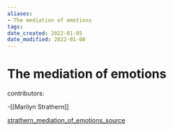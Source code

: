 ```yaml
---
aliases: 
- The mediation of emotions
tags: 
date_created: 2022-01-05
date_modified: 2022-01-08
---
```

 

# The mediation of emotions

contributors:

-[[Marilyn Strathern]]

[strathern_mediation_of_emotions_source](strathern_mediation_of_emotions_source.md)
